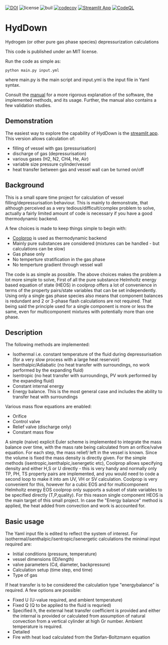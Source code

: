 [![DOI](https://zenodo.org/badge/353152239.svg)](https://zenodo.org/badge/latestdoi/353152239) ![license](https://img.shields.io/github/license/andr1976/HydDown) ![buil](https://github.com/andr1976/HydDown/actions/workflows/python-app.yml/badge.svg) [![codecov](https://codecov.io/gh/andr1976/HydDown/branch/main/graph/badge.svg)](https://codecov.io/gh/andr1976/HydDown) [![Streamlit App](https://static.streamlit.io/badges/streamlit_badge_black_white.svg)](https://share.streamlit.io/andr1976/hyddown/main)
[![CodeQL](https://github.com/andr1976/HydDown/actions/workflows/codeql-analysis.yml/badge.svg)](https://github.com/andr1976/HydDown/actions/workflows/codeql-analysis.yml)

# HydDown
Hydrogen (or other pure gas phase species) depressurization calculations

This code is published under an MIT license.

Run the code as simple as: 

    python main.py input.yml

where main.py is the main script and input.yml is the input file in Yaml syntax. 

Consult the [manual](https://github.com/andr1976/HydDown/raw/main/docs/MANUAL.pdf) for a more rigorous explanation of the software, the implemented methods, and its usage. Further, the manual also contains a few validation studies. 

## Demonstration 
The easiest way to explore the capability of HydDown is the [streamlit app](https://share.streamlit.io/andr1976/hyddown/main). This version allows calculation of:

- filling of vessel with gas (pressurisation)
- discharge of gas (depressurisation)
- various gases (H2, N2, CH4, He, Air)
- variable size pressure cylinder/vessel
- heat transfer between gas and vessel wall can be turned on/off

## Background
This is a small spare time project for calculation of vessel filling/depressurisation behaviour. This is mainly to demonstrate, that although perceived as a very tedious/difficult/complex problem to solve, actually a fairly limited amount of code is necessary if you have a good thermodynamic backend. 

A few choices is made to keep things simple to begin with:

- [Coolprop](http://www.coolprop.org/) is used as thermodynamic backend
- Mainly pure substances are considered (mixtures can be handled - but calculations can be slow)
- Gas phase only 
- No temperture stratification in the gas phase
- No temperture gradient through vessel wall

The code is as simple as possible. The above choices makes the problem a lot more simple to solve, First of all the pure substance Helmholtz energy based equation of state (HEOS) in coolprop offers a lot of convenience in terms of the property pairs/state variables that can be set independently. Using only a single gas phase species also means that component balances is redundant and 2 or 3-phase flash calculations are not required. That being said the principle used for a single component is more or less the same, even for multicomponent mixtures with potentially more than one phase.

## Description
The following methods are implemented:

- Isothermal i.e. constant temperature of the fluid during depressurisation (for a very slow process with a large heat reservoir)
- Isenthalpic/Adiabatic (no heat transfer with surroundings, no work performed by the expanding fluid)
- Isentropic (no heat transfer with surroundings, PV work performed by the expanding fluid)
- Constant internal energy
- Energy balance. This is the most general case and includes the ability to transfer heat with surroundings

Various mass flow equations are enabled: 

- Orifice 
- Control valve 
- Relief valve (discharge only)
- Constant mass flow

A simple (naive) explicit Euler scheme is implemented to integrate the mass balance over time, with the mass rate being calculated from an orifice/valve equation. For each step, the mass relief/ left in the vessel is known. Since the volume is fixed the mass density is directly given. For the simple methods (isentropic,isenthalpic,isenergetic etc), Coolprop allows specifying density and either H,S or U directly - this is very handy and normally only TP, PH, TS property pairs are implemented, and you would need to code a second loop to make it into am UV, VH or SV calculation. Coolprop is very convenient for this, however for a cubic EOS and for multicomponent Helmholtz energy EOS coolprop only supports a subset of state variables to be specified directly (T,P,quality). For this reason single component HEOS is the main target of this small project.  In case the "Energy balance" method is applied, the heat added from convection and work is accounted for. 

## Basic usage
The Yaml input file is edited to reflect the system of interest. For isothermal/isenthalpic/isentropic/isenergetic calculations the minimal input required are:

- Initial conditions (pressure, temperature)
- vessel dimensions (ID/length)
- valve parameters (Cd, diameter, backpressure)
- Calculation setup (time step, end time)
- Type of gas

If heat transfer is to be considered the calculation type "energybalance" is required. A few options are possible:

- Fixed U (U-value required, and ambient temperature)
- Fixed Q (Q to be applied to the fluid is requried)
- Specified h, the external heat transfer coefficient is provided and either the internal is provided or calculated from assumption of natural convection from a vertical cylinder at high Gr number. Ambient temperature is required.
- Detailed 
- Fire with heat load calculated from the Stefan-Boltzmann equation
